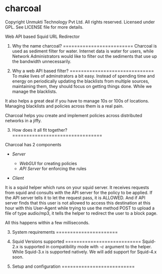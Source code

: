 charcoal
========

Copyright Unmukti Technology Pvt Ltd. All rights reserved.
Licensed under GPL. See LICENSE file for more details.

Web API based Squid URL Redirector

1. Why the name charcoal?
=========================
Charcoal is used as sediment filter for water. Internet data is water for users, while Network Administrators would like to 
filter out the sediments that use up the bandwidth unnecessarily.

2. Why a web API based filter?
==============================
To make lives of adminstrators a bit easy. Instead of spending time and energy on periodically updating the blacklists from 
multiple sources, maintaining them, they should focus on getting things done. While we manage the blacklists.

It also helps a great deal if you have to manage 10s or 100s of locations. Managing blacklists and policies across them is a 
real pain. 

Charcoal helps you create and implement policies across distributed networks in a jiffy.

3. How does it all fit together?
================================

Charcoal has 2 components
* _Server_

	+ *WebGUI* for creating policies
	+ *API Server* for enforcing the rules
* _Client_

It is a squid helper which runs on your squid server. It receives requests from squid and consults with the API server for the
policy to be applied. If the API server tells it to let the request pass, it is ALLOWED. And if API server finds that this user
is not allowed to access this destination at this hour with this User-Agent while trying to use the method POST to upload a file
of type audio/mp3, it tells the helper to redirect the user to a block page.

All this happens within a few milliseconds.

3. System requirements
======================

4. Squid Versions supported
===========================
Squid-2.x is supported in compatibility mode with *-c* argument to the helper. While Squid-3.x is supported natively.
We will add support for Squid-4.x soon.

5. Setup and configuration
==========================
